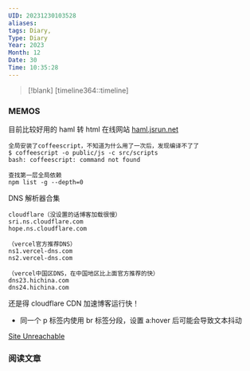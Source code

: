 ```yaml
---
UID: 20231230103528
aliases: 
tags: Diary,
Type: Diary
Year: 2023
Month: 12
Date: 30
Time: 10:35:28
---
```

> [!blank] 
> [timeline364::timeline]


### MEMOS

目前比较好用的 haml 转 html 在线网站 [haml.jsrun.net](http://haml.jsrun.net/)

```
全局安装了coffeescript，不知道为什么用了一次后，发现编译不了了
$ coffeescript -o public/js -c src/scripts
bash: coffeescript: command not found

查找第一层全局依赖
npm list -g --depth=0
```

DNS 解析器合集
```
cloudflare（没设置的话博客加载很慢）
sri.ns.cloudflare.com
hope.ns.cloudflare.com

（vercel官方推荐DNS）
ns1.vercel-dns.com
ns2.vercel-dns.com

（vercel中国区DNS，在中国地区比上面官方推荐的快）
dns23.hichina.com
dns24.hichina.com
```

还是得 cloudflare CDN 加速博客运行快！

- 同一个 p 标签内使用 br 标签分段，设置 a:hover 后可能会导致文本抖动

[Site Unreachable](https://www.misterma.com/archives/799/)
### 阅读文章






